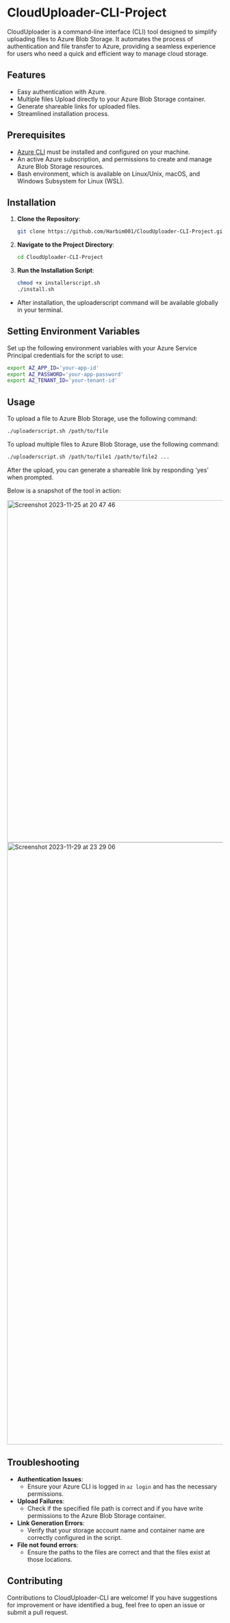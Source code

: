# CloudUploader-CLI-Project

CloudUploader is a command-line interface (CLI) tool designed to simplify uploading files to Azure Blob Storage. It automates the process of authentication and file transfer to Azure, providing a seamless experience for users who need a quick and efficient way to manage cloud storage.

## Features

- Easy authentication with Azure.
- Multiple files Upload directly to your Azure Blob Storage container.
- Generate shareable links for uploaded files.
- Streamlined installation process.

## Prerequisites

- [Azure CLI](https://docs.microsoft.com/cli/azure/install-azure-cli) must be installed and configured on your machine.
- An active Azure subscription, and permissions to create and manage Azure Blob Storage resources.
- Bash environment, which is available on Linux/Unix, macOS, and Windows Subsystem for Linux (WSL).

## Installation

1. **Clone the Repository**:
   ```bash
   git clone https://github.com/Harbim001/CloudUploader-CLI-Project.git
   ```
2. **Navigate to the Project Directory**:
   ```bash
   cd CloudUploader-CLI-Project
   ```
3. **Run the Installation Script**:
   ```bash
   chmod +x installerscript.sh
   ./install.sh

- After installation, the uploaderscript command will be available globally in your terminal.

## Setting Environment Variables

Set up the following environment variables with your Azure Service Principal credentials for the script to use:

```bash
export AZ_APP_ID='your-app-id'
export AZ_PASSWORD='your-app-password'
export AZ_TENANT_ID='your-tenant-id'
```

## Usage 

To upload a file to Azure Blob Storage, use the following command:

```bash
./uploaderscript.sh /path/to/file
```
To upload multiple files to Azure Blob Storage, use the following command:

```bash
./uploaderscript.sh /path/to/file1 /path/to/file2 ...
```

After the upload, you can generate a shareable link by responding 'yes' when prompted. 

Below is a snapshot of the tool in action:

<img width="797" alt="Screenshot 2023-11-25 at 20 47 46" src="https://github.com/Harbim001/CloudUploader-CLI-Project/assets/98036782/fa91ea2c-5d8d-45df-a141-221c3bc23051">

<img width="1403" alt="Screenshot 2023-11-29 at 23 29 06" src="https://github.com/Harbim001/CloudUploader-CLI-Project/assets/98036782/1b0aba52-4dea-44c3-b2b5-856503d4017e">



## Troubleshooting

- **Authentication Issues**:
   - Ensure your Azure CLI is logged in `az login` and has the necessary permissions.
- **Upload Failures**:
   - Check if the specified file path is correct and if you have write permissions to the Azure Blob Storage container.
- **Link Generation Errors**:
   - Verify that your storage account name and container name are correctly configured in the script.
- **File not found errors**:
   - Ensure the paths to the files are correct and that the files exist at those locations.

## Contributing

Contributions to CloudUploader-CLI are welcome! If you have suggestions for improvement or have identified a bug, feel free to open an issue or submit a pull request.
